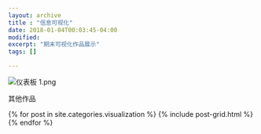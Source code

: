 ```yaml
---
layout: archive
title : "信息可视化"
date: 2018-01-04T00:03:45-04:00
modified:
excerpt: "期末可视化作品展示"
tags: []

---
```

![仪表板 1.png](https://i.loli.net/2018/01/07/5a51fa0ca9867.png)

其他作品
<div class="tiles">
{% for post in site.categories.visualization %}
  {% include post-grid.html %}
{% endfor %}
</div><!-- /.tiles 把所有categories 有 visualization 的列出來-->
